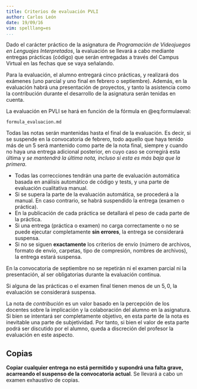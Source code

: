 ```yaml
---
title: Criterios de evaluación PVLI
author: Carlos León
date: 19/09/16
vim: spelllang=es
...
```


Dado el carácter práctico de la asignatura de *Programación de Videojuegos en
Lenguajes Interpretados*, la evaluación se llevará a cabo mediante entregas
prácticas (código) que serán entregadas a través del Campus Virtual en las
fechas que se vaya señalando.

Para la evaluación, el alumno entregará cinco prácticas, y realizará dos
exámenes (uno parcial y uno final en febrero o septiembre). Además, en la
evaluación habrá una presentación de proyectos, y tanto la asistencia como la
contribución durante el desarrollo de la asignatura serán tenidas en cuenta.

La evaluación en PVLI se hará en función de la fórmula en @eq:formulaeval:

```include
formula_evaluacion.md
```

Todas las notas serán mantenidas hasta el final de la evaluación. Es decir, si
se suspende en la convocatoria de febrero, todo aquello que haya tenido más de
un 5 será mantenido como parte de la nota final, siempre y cuando no haya una
entrega adicional posterior, en cuyo caso se corregirá esta última y *se
mantendrá la última nota, incluso si esta es más baja que la primera*.

- Todas las correcciones tendrán una parte de evaluación automática basada en
  análisis automático de código y tests, y una parte de evaluación cualitativa
  manual.
- Si se supera la parte de la evaluación automática, se procederá a la manual.
  En caso contrario, se habrá suspendido la entrega (examen o práctica).
- En la publicación de cada práctica se detallará el peso de cada parte de la práctica.
- Si una entrega (práctica o examen) no carga correctamente o no se puede
  ejecutar completamente **sin errores**, la entrega se considerará suspensa.
- Si no se siguen **exactamente** los criterios de envío (número de archivos,
  formato de envío, carpetas, tipo de compresión, nombres de archivos), la
  entrega estará suspensa.

En la convocatoria de septiembre no se repetirán ni el examen parcial ni la
presentación, al ser obligatorias durante la evaluación continua.

Si alguna de las prácticas o el examen final tienen menos de un $5,0$, la
evaluación se considerará suspensa.

La nota de $contribución$ es un valor basado en la percepción de los docentes
sobre la implicación y la colaboración del alumno en la asignatura. Si bien se
intentará ser completamente objetivo, en esta parte de la nota es inevitable
una parte de subjetividad. Por tanto, si bien el valor de esta parte podrá ser
discutido por el alumno, queda a discreción del profesor la evaluación en este
aspecto.

## Copias

**Copiar cualquier entrega no está permitido y supondrá una falta grave,
acarreando el suspenso de la convocatoria actual**. Se llevará a cabo un examen
exhaustivo de copias.

